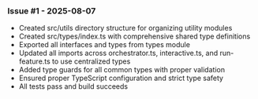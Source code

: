 ### Issue #1 - 2025-08-07
- Created src/utils directory structure for organizing utility modules
- Created src/types/index.ts with comprehensive shared type definitions
- Exported all interfaces and types from types module
- Updated all imports across orchestrator.ts, interactive.ts, and run-feature.ts to use centralized types
- Added type guards for all common types with proper validation
- Ensured proper TypeScript configuration and strict type safety
- All tests pass and build succeeds

